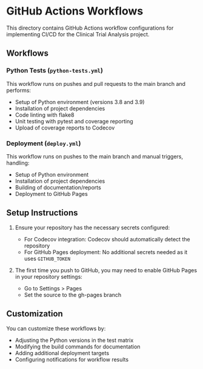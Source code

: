 # GitHub Actions Workflows

This directory contains GitHub Actions workflow configurations for implementing CI/CD for the Clinical Trial Analysis project.

## Workflows

### Python Tests (`python-tests.yml`)

This workflow runs on pushes and pull requests to the main branch and performs:

- Setup of Python environment (versions 3.8 and 3.9)
- Installation of project dependencies
- Code linting with flake8
- Unit testing with pytest and coverage reporting
- Upload of coverage reports to Codecov

### Deployment (`deploy.yml`)

This workflow runs on pushes to the main branch and manual triggers, handling:

- Setup of Python environment
- Installation of project dependencies
- Building of documentation/reports
- Deployment to GitHub Pages

## Setup Instructions

1. Ensure your repository has the necessary secrets configured:
   - For Codecov integration: Codecov should automatically detect the repository
   - For GitHub Pages deployment: No additional secrets needed as it uses `GITHUB_TOKEN`

2. The first time you push to GitHub, you may need to enable GitHub Pages in your repository settings:
   - Go to Settings > Pages
   - Set the source to the gh-pages branch

## Customization

You can customize these workflows by:

- Adjusting the Python versions in the test matrix
- Modifying the build commands for documentation
- Adding additional deployment targets
- Configuring notifications for workflow results
